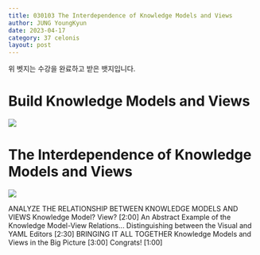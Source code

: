 ```yaml
---
title: 030103 The Interdependence of Knowledge Models and Views
author: JUNG YoungKyun
date: 2023-04-17
category: 37 celonis
layout: post
---
```


위 벳지는 수강을 완료하고 받은 뱃지입니다.

# Build Knowledge Models and Views

![](https://d3i9g4671ronu3.cloudfront.net/thoughtindustries-eu/image/upload/q_100,a_exif,c_crop,x_0,y_0,w_800,h_385/a_exif,c_fill,w_750,h_361/v1/course-uploads/1cc62825-20df-4077-8216-a9df1132a5ad/63plq1vjehen-course_Build-Views-and-Knowledge-Models_catalogue.jpg)

# The Interdependence of Knowledge Models and Views

![](https://d3i9g4671ronu3.cloudfront.net/thoughtindustries-eu/image/upload/a_exif,c_fill,w_600/v1/course-uploads/1cc62825-20df-4077-8216-a9df1132a5ad/s4cj7exiucyv-skill-area_Conceptualize_catalogue.jpg)

ANALYZE THE RELATIONSHIP BETWEEN KNOWLEDGE MODELS AND VIEWS
Knowledge Model? View? [2:00]
An Abstract Example of the Knowledge Model-View Relations...
Distinguishing between the Visual and YAML Editors [2:30]
BRINGING IT ALL TOGETHER
Knowledge Models and Views in the Big Picture [3:00]
Congrats! [1:00]
